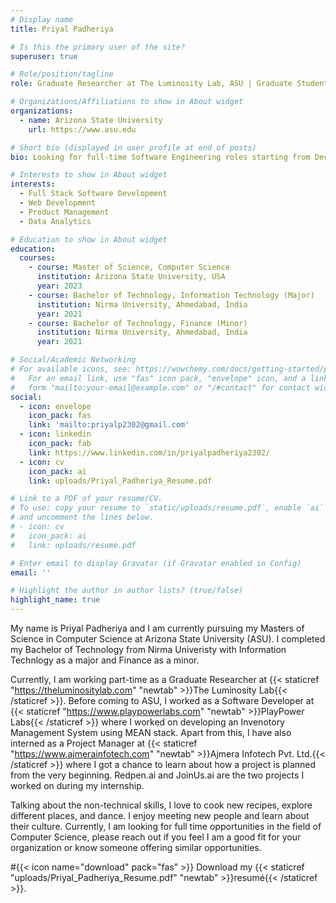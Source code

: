 ```yaml
---
# Display name
title: Priyal Padheriya

# Is this the primary user of the site?
superuser: true

# Role/position/tagline
role: Graduate Researcher at The Luminosity Lab, ASU | Graduate Student, Computer Science

# Organizations/Affiliations to show in About widget
organizations:
  - name: Arizona State University
    url: https://www.asu.edu

# Short bio (displayed in user profile at end of posts)
bio: Looking for full-time Software Engineering roles starting from December 2023. Please reach out if you think I am a good fit at your organization.

# Interests to show in About widget
interests:
  - Full Stack Software Development 
  - Web Development
  - Product Management
  - Data Analytics

# Education to show in About widget
education:
  courses:
    - course: Master of Science, Computer Science
      institution: Arizona State University, USA
      year: 2023
    - course: Bachelor of Technology, Information Technology (Major)
      institution: Nirma University, Ahmedabad, India
      year: 2021
    - course: Bachelor of Technology, Finance (Minor)
      institution: Nirma University, Ahmedabad, India
      year: 2021

# Social/Academic Networking
# For available icons, see: https://wowchemy.com/docs/getting-started/page-builder/#icons
#   For an email link, use "fas" icon pack, "envelope" icon, and a link in the
#   form "mailto:your-email@example.com" or "/#contact" for contact widget.
social:
  - icon: envelope
    icon_pack: fas
    link: 'mailto:priyalp2302@gmail.com'
  - icon: linkedin
    icon_pack: fab
    link: https://www.linkedin.com/in/priyalpadheriya2302/
  - icon: cv
    icon_pack: ai
    link: uploads/Priyal_Padheriya_Resume.pdf

# Link to a PDF of your resume/CV.
# To use: copy your resume to `static/uploads/resume.pdf`, enable `ai` icons in `params.toml`,
# and uncomment the lines below.
# - icon: cv
#   icon_pack: ai
#   link: uploads/resume.pdf

# Enter email to display Gravatar (if Gravatar enabled in Config)
email: ''

# Highlight the author in author lists? (true/false)
highlight_name: true
---
```


My name is Priyal Padheriya and I am currently pursuing my Masters of Science in Computer Science at Arizona State University (ASU). I completed my Bachelor of Technology from Nirma Univeristy with Information Technlogy as a major and Finance as a minor.

Currently, I am working part-time as a Graduate Researcher at {{< staticref "https://theluminositylab.com" "newtab" >}}The Luminosity Lab{{< /staticref >}}. Before coming to ASU, I worked as a Software Developer at {{< staticref "https://www.playpowerlabs.com" "newtab" >}}PlayPower Labs{{< /staticref >}} where I worked on developing an Invenotory Management System using MEAN stack. Apart from this, I have also interned as a Project Manager at {{< staticref "https://www.ajmerainfotech.com" "newtab" >}}Ajmera Infotech Pvt. Ltd.{{< /staticref >}} where I got a chance to learn about how a project is planned from the very beginning. Redpen.ai and JoinUs.ai are the two projects I worked on during my internship.

Talking about the non-technical skills, I love to cook new recipes, explore different places, and dance. I enjoy meeting new people and learn about their culture. Currently, I am looking for full time opportunities in the field of Computer Science, please reach out if you feel I am a good fit for your organization or know someone offering similar opportunities.


#{{< icon name="download" pack="fas" >}} Download my {{< staticref "uploads/Priyal_Padheriya_Resume.pdf" "newtab" >}}resumé{{< /staticref >}}.
